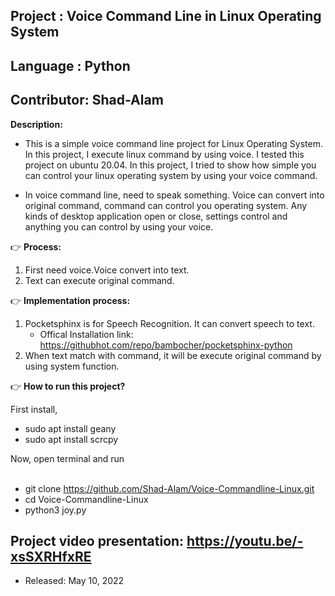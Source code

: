 ## Project    : Voice Command Line in Linux Operating System
## Language   : Python
## Contributor: Shad-Alam

**Description:** <br/>

- This is a simple voice command line project for Linux Operating System. In this project, I execute linux command by using voice. I tested this project on ubuntu 20.04. In this project, I tried to show how simple you can control your linux operating system by using your voice command.

- In voice command line, need to speak something. Voice can convert into original command, command can control you operating system. Any kinds of desktop application open or close, settings control and anything you can control by using your voice.

:point_right:     **Process:** <br/>
1. First need voice.Voice convert into text. <br/>
2. Text can execute original command. <br/>

:point_right:     **Implementation process:** <br/>
1. Pocketsphinx is for Speech Recognition. It can convert speech to text. <br/>
   - Offical Installation link: https://githubhot.com/repo/bambocher/pocketsphinx-python <br/>
2. When text match with command, it will be execute original command by using system function. <br/>

:point_right:     **How to run this project?**

First install, <br/>
- sudo apt install geany <br/>
- sudo apt install scrcpy <br/>

Now, open terminal and run <br/> <br/>
  - git clone https://github.com/Shad-Alam/Voice-Commandline-Linux.git <br/> 
  - cd Voice-Commandline-Linux <br/> 
  - python3 joy.py <br/> 

## Project video presentation: https://youtu.be/-xsSXRHfxRE

* Released: May 10, 2022
